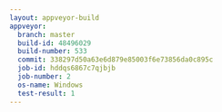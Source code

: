 ```yaml
---
layout: appveyor-build
appveyor:
  branch: master
  build-id: 48496029
  build-number: 533
  commit: 338297d50a63e6d879e85003f6e73856da0c895c
  job-id: hddqs6867c7qjbjb
  job-number: 2
  os-name: Windows
  test-result: 1
---
```

